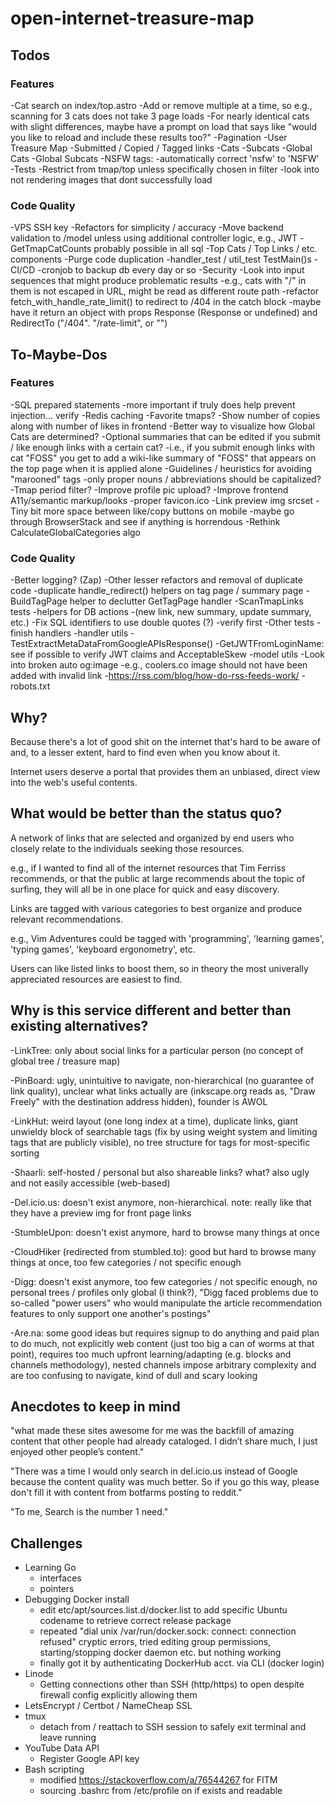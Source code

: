 # open-internet-treasure-map

## Todos

### Features

-Cat search on index/top.astro
    -Add or remove multiple at a time, so e.g., scanning for 3 cats does not take 3 page loads
    -For nearly identical cats with slight differences, maybe have a prompt on load that says like "would you like to reload and include these results too?"
-Pagination
    -User Treasure Map
        -Submitted / Copied / Tagged links
        -Cats
        -Subcats
    -Global Cats
    -Global Subcats
-NSFW tags:
    -automatically correct 'nsfw' to 'NSFW'
    -Tests
    -Restrict from tmap/top unless specifically chosen in filter
-look into not rendering images that dont successfully load

### Code Quality

-VPS SSH key
-Refactors for simplicity / accuracy
    -Move backend validation to /model unless using additional controller logic, e.g., JWT
    -GetTmapCatCounts probably possible in all sql
    -Top Cats / Top Links / etc. components
-Purge code duplication
    -handler_test / util_test TestMain()s
-CI/CD
    -cronjob to backup db every day or so
-Security
    -Look into input sequences that might produce problematic results
        -e.g., cats with "/" in them is not escaped in URL, might be read as different route path
    -refactor fetch_with_handle_rate_limit() to redirect to /404 in the catch block
        -maybe have it return an object with props Response (Response or undefined) and RedirectTo ("/404". "/rate-limit", or "")

## To-Maybe-Dos

### Features

-SQL prepared statements
    -more important if truly does help prevent injection... verify
-Redis caching
-Favorite tmaps?
-Show number of copies along with number of likes in frontend
-Better way to visualize how Global Cats are determined?
-Optional summaries that can be edited if you submit / like enough links with a certain cat?
    -i.e., if you submit enough links with cat "FOSS" you get to add a wiki-like summary of "FOSS" that appears on the top page when it is applied alone
-Guidelines / heuristics for avoiding "marooned" tags
    -only proper nouns / abbreviations should be capitalized?
-Tmap period filter?
-Improve profile pic upload?
-Improve frontend A11y/semantic markup/looks
    -proper favicon.ico
    -Link preview img srcset
    -Tiny bit more space between like/copy buttons on mobile
    -maybe go through BrowserStack and see if anything is horrendous
-Rethink CalculateGlobalCategories algo

### Code Quality

-Better logging?
    (Zap)
-Other lesser refactors and removal of duplicate code
    -duplicate handle_redirect() helpers on tag page / summary page
    -BuildTagPage helper to declutter GetTagPage handler
    -ScanTmapLinks tests
    -helpers for DB actions
        -(new link, new summary, update summary, etc.)
    -Fix SQL identifiers to use double quotes (?)
        -verify first
-Other tests
    -finish handlers
    -handler utils
        -TestExtractMetaDataFromGoogleAPIsResponse()
        -GetJWTFromLoginName: see if possible to verify JWT claims and AcceptableSkew
    -model utils
-Look into broken auto og:image
    -e.g., coolers.co image should not have been added with invalid link
    -https://rss.com/blog/how-do-rss-feeds-work/
-robots.txt

## Why?

Because there's a lot of good shit on the internet that's hard to be aware of and, to a lesser extent, hard to find even when you know about it.

Internet users deserve a portal that provides them an unbiased, direct view into the web's useful contents.

## What would be better than the status quo?

A network of links that are selected and organized by end users who closely relate to the individuals seeking those resources.

e.g., if I wanted to find all of the internet resources that Tim Ferriss recommends, or that the public at large recommends about the topic of surfing, they will all be in one place for quick and easy discovery.

Links are tagged with various categories to best organize and produce relevant recommendations.

e.g., Vim Adventures could be tagged with 'programming', 'learning games', 'typing games', 'keyboard ergonometry', etc.

Users can like listed links to boost them, so in theory the most univerally appreciated resources are easiest to find.

## Why is this service different and better than existing alternatives?

-LinkTree: only about social links for a particular person (no concept of global tree / treasure map)

-PinBoard: ugly, unintuitive to navigate, non-hierarchical (no guarantee of link quality), unclear what links actually are (inkscape.org reads as, "Draw Freely" with the destination address hidden), founder is AWOL

-LinkHut: weird layout (one long index at a time), duplicate links, giant unwieldy block of searchable tags (fix by using weight system and limiting tags that are publicly visible), no tree structure for tags for most-specific sorting

-Shaarli: self-hosted / personal but also shareable links? what? also ugly and not easily accessible (web-based)

-Del.icio.us: doesn't exist anymore, non-hierarchical. note: really like that they have a preview img for front page links

-StumbleUpon: doesn't exist anymore, hard to browse many things at once

-CloudHiker (redirected from stumbled.to): good but hard to browse many things at once, too few categories / not specific enough

-Digg: doesn't exist anymore, too few categories / not specific enough, no personal trees / profiles only global (I think?), "Digg faced problems due to so-called "power users" who would manipulate the article recommendation features to only support one another's postings"

-Are.na: some good ideas but requires signup to do anything and paid plan to do much, not explicitly web content (just too big a can of worms at that point), requires too much upfront learning/adapting (e.g. blocks and channels methodology), nested channels impose arbitrary complexity and are too confusing to navigate, kind of dull and scary looking

## Anecdotes to keep in mind

"what made these sites awesome for me was the backfill of amazing content that other people had already cataloged. I didn’t share much, I just enjoyed other people’s content."

"There was a time I would only search in del.icio.us instead of Google because the content quality was much better. So if you go this way, please don't fill it with content from botfarms posting to reddit."

"To me, Search is the number 1 need."

## Challenges

- Learning Go
    - interfaces
    - pointers
- Debugging Docker install
    - edit etc/apt/sources.list.d/docker.list to add specific Ubuntu codename to retrieve correct release package
    - repeated "dial unix /var/run/docker.sock: connect: connection refused" cryptic errors, tried editing group permissions, starting/stopping docker daemon etc. but nothing working
    - finally got it by authenticating DockerHub acct. via CLI (docker login)
- Linode
    - Getting connections other than SSH (http/https) to open despite firewall config explicitly allowing them
- LetsEncrypt / Certbot / NameCheap SSL
- tmux
    - detach from / reattach to SSH session to safely exit terminal and leave running
- YouTube Data API
    - Register Google API key
- Bash scripting
    - modified https://stackoverflow.com/a/76544267 for FITM
    - sourcing .bashrc from /etc/profile on if exists and readable
